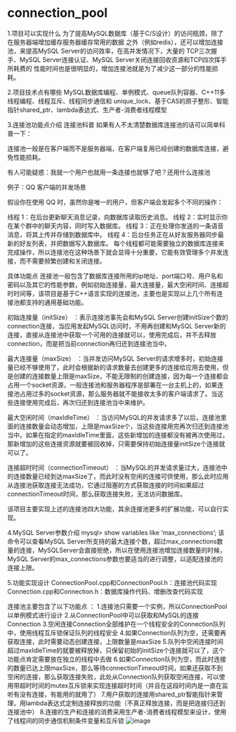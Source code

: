 # connection_pool
1.项目可以实现什么
为了提高MySQL数据库（基于C/S设计）的访问瓶颈，除了在服务器端增加缓存服务器缓存常用的数据
之外（例如redis），还可以增加连接池，来提高MySQL Server的访问效率，在高并发情况下，大量的
TCP三次握手、MySQL Server连接认证、MySQL Server关闭连接回收资源和TCP四次挥手 所耗费的
性能时间也是很明显的，增加连接池就是为了减少这一部分的性能损耗。

2.项目技术点有哪些
MySQL数据库编程、单例模式、queue队列容器、C++11多线程编程、线程互斥、线程同步通信和
unique_lock、基于CAS的原子整形、智能指针shared_ptr、lambda表达式、生产者-消费者线程模型

3.连接池功能点介绍
连接池科普
如果有人不太清楚数据库连接池的话可以简单科普一下：

连接池一般是在客户端而不是服务器端，在客户端复用已经创建的数据库连接，避免性能损耗。

有人可能疑惑：我就一个用户也就用一条连接也就够了吧？还用什么连接池

例子：QQ 客户端的并发场景

假设你在使用 QQ 时，虽然你是唯一的用户，但客户端会发起多个不同的操作：

线程 1：在后台更新聊天消息记录，向数据库读取历史消息。
线程 2：实时显示你在某个群中的聊天内容，同时写入数据库。
线程 3：正在处理你发送的一条语音消息，将其上传并存储到数据库中。
线程 4：后台任务正在从好友服务器同步最新的好友列表，并把数据写入数据库。
每个线程都可能需要独立的数据库连接来完成操作，所以连接池在这种场景下就会显得十分重要，它能有效管理多个并发连接，而不需要频繁创建和关闭连接。

具体功能点
连接池一般包含了数据库连接所用的ip地址、port端口号、用户名和密码以及其它的性能参数，例如初始连接量，最大连接量，最大空闲时间、连接超时时间等，该项目是基于C++语言实现的连接池，主要也是实现以上几个所有连接池都支持的通用基础功能。

初始连接量（initSize） ：表示连接池事先会和MySQL Server创建initSize个数的connection连接，当应用发起MySQL访问时，不用再创建和MySQL Server新的连接，直接从连接池中获取一个可用的连接就可以，使用完成后，并不去释放connection，而是把当前connection再归还到连接池当中。

最大连接量（maxSize） ：当并发访问MySQL Server的请求增多时，初始连接量已经不够使用了，此时会根据新的请求数量去创建更多的连接给应用去使用，但是创建的连接数量上限是maxSize，不能无限制的创建连接，因为每一个连接都会占用一个socket资源，一般连接池和服务器程序是部署在一台主机上的，如果连接池占用过多的socket资源，那么服务器就不能接收太多的客户端请求了。当这些连接使用完成后，再次归还到连接池当中来维护。

最大空闲时间（maxIdleTime） ：当访问MySQL的并发请求多了以后，连接池里面的连接数量会动态增加，上限是maxSize个，当这些连接用完再次归还到连接池当中。如果在指定的maxIdleTime里面，这些新增加的连接都没有被再次使用过，那新增加的这些连接资源就要被回收掉，只需要保持初始连接量initSize个连接就可以了。

连接超时时间（connectionTimeout） ：当MySQL的并发请求量过大，连接池中的连接数量已经到达maxSize了，而此时没有空闲的连接可供使用，那么此时应用从连接池获取连接无法成功，它通过阻塞的方式获取连接的时间如果超过connectionTimeout时间，那么获取连接失败，无法访问数据库。

该项目主要实现上述的连接池四大功能，其余连接池更多的扩展功能，可以自行实现。

4.MySQL Server参数介绍
mysql> show variables like ‘max_connections’;
该命令可以查看MySQL Server所支持的最大连接个数，超过max_connections数量的连接，MySQLServer会直接拒绝，所以在使用连接池增加连接数量的时候，MySQL Server的max_connections参数也要适当的进行调整，以适配连接池的连接上限。

5.功能实现设计
ConnectionPool.cpp和ConnectionPool.h：连接池代码实现
Connection.cpp和Connection.h：数据库操作代码、增删改查代码实现

连接池主要包含了以下功能点 ：
1.连接池只需要一个实例，所以ConnectionPool以单例模式进行设计
2.从ConnectionPool中可以获取和MySQL的连接Connection
3.空闲连接Connection全部维护在一个线程安全的Connection队列中，使用线程互斥锁保证队列的线程安全
4.如果Connection队列为空，还需要再获取连接，此时需要动态创建连接，上限数量是maxSize
5.队列中空闲连接时间超过maxIdleTime的就要被释放掉，只保留初始的initSize个连接就可以了，这个功能点肯定需要放在独立的线程中去做
6.如果Connection队列为空，而此时连接的数量已达上限maxSize，那么等待connectionTimeout时间，如果还获取不到空闲的连接，那么获取连接失败，此处从Connection队列获取空闲连接，可以使用带超时时间的mutex互斥锁来实现连接超时时间（并且在这段时间内是一直在监听有没有连接，有能用的就用了）
7.用户获取的连接用shared_ptr智能指针来管理，用lambda表达式定制连接释放的功能（不真正释放连接，而是把连接归还到连接池中）
8.连接的生产和连接的消费采用生产者-消费者线程模型来设计，使用了线程间的同步通信机制条件变量和互斥锁
![image](https://github.com/user-attachments/assets/c7bb062b-9b2b-4e80-9082-62938a62768a)

